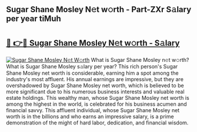 ## Sugar Shane Mosley N𝚎t w𝚘rth - Part-ZXr S𝚊lary per year tiMuh

# <h2><a href="http://gc0mqw.nevu.top/?p=Sugar+Shane+Mosley">🔗 👉🔴 Sugar Shane Mosley N𝚎t w𝚘rth - S𝚊lary</a></h2>

[![Sugar Shane Mosley N𝚎t W𝚘rth](https://i.imgur.com/Oavwk0R.jpeg)](http://gc0mqw.nevu.top/?p=Sugar+Shane+Mosley)
What is Sugar Shane Mosley n𝚎t w𝚘rth? What is Sugar Shane Mosley s𝚊lary per year?
This rich person's Sugar Shane Mosley net worth is considerable, earning him a spot among the industry's most affluent. His annual earnings are impressive, but they are overshadowed by Sugar Shane Mosley net worth, which is believed to be more significant due to his numerous business interests and valuable real estate holdings. This wealthy man, whose Sugar Shane Mosley net worth is among the highest in the world, is celebrated for his business acumen and financial savvy. This affluent individual, whose Sugar Shane Mosley net worth is in the billions and who earns an impressive salary, is a prime demonstration of the might of hard labor, dedication, and financial wisdom.
